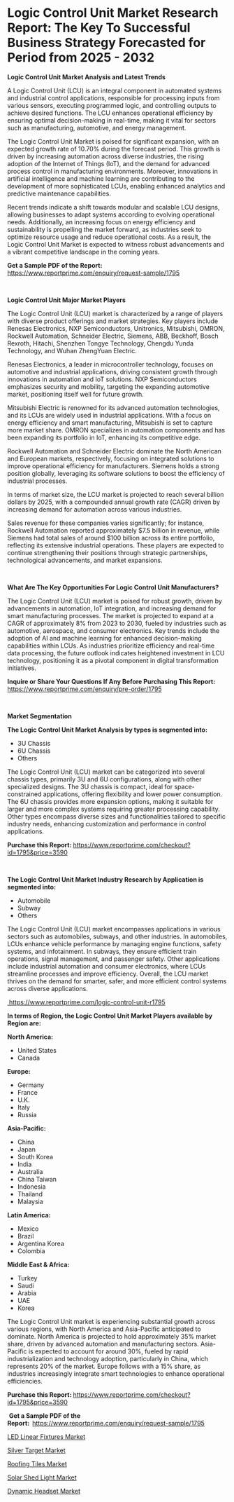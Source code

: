 <p><h1>Logic Control Unit Market Research Report: The Key To Successful Business Strategy Forecasted for Period from 2025 - 2032</h1></p><p><strong>Logic Control Unit Market Analysis and Latest Trends</strong></p>
<p><p>A Logic Control Unit (LCU) is an integral component in automated systems and industrial control applications, responsible for processing inputs from various sensors, executing programmed logic, and controlling outputs to achieve desired functions. The LCU enhances operational efficiency by ensuring optimal decision-making in real-time, making it vital for sectors such as manufacturing, automotive, and energy management.</p><p>The Logic Control Unit Market is poised for significant expansion, with an expected growth rate of 10.70% during the forecast period. This growth is driven by increasing automation across diverse industries, the rising adoption of the Internet of Things (IoT), and the demand for advanced process control in manufacturing environments. Moreover, innovations in artificial intelligence and machine learning are contributing to the development of more sophisticated LCUs, enabling enhanced analytics and predictive maintenance capabilities.</p><p>Recent trends indicate a shift towards modular and scalable LCU designs, allowing businesses to adapt systems according to evolving operational needs. Additionally, an increasing focus on energy efficiency and sustainability is propelling the market forward, as industries seek to optimize resource usage and reduce operational costs. As a result, the Logic Control Unit Market is expected to witness robust advancements and a vibrant competitive landscape in the coming years.</p></p>
<p><strong>Get a Sample PDF of the Report:&nbsp;</strong> <a href="https://www.reportprime.com/enquiry/request-sample/1795?utm_campaign=1900&utm_medium=2&utm_source=Github&utm_content=ia&utm_term=18032025&utm_id=logic-control-unit">https://www.reportprime.com/enquiry/request-sample/1795</a></p>
<p>&nbsp;</p>
<p><strong>Logic Control Unit Major Market Players</strong></p>
<p><p>The Logic Control Unit (LCU) market is characterized by a range of players with diverse product offerings and market strategies. Key players include Renesas Electronics, NXP Semiconductors, Unitronics, Mitsubishi, OMRON, Rockwell Automation, Schneider Electric, Siemens, ABB, Beckhoff, Bosch Rexroth, Hitachi, Shenzhen Tongye Technology, Chengdu Yunda Technology, and Wuhan ZhengYuan Electric.</p><p>Renesas Electronics, a leader in microcontroller technology, focuses on automotive and industrial applications, driving consistent growth through innovations in automation and IoT solutions. NXP Semiconductors emphasizes security and mobility, targeting the expanding automotive market, positioning itself well for future growth.</p><p>Mitsubishi Electric is renowned for its advanced automation technologies, and its LCUs are widely used in industrial applications. With a focus on energy efficiency and smart manufacturing, Mitsubishi is set to capture more market share. OMRON specializes in automation components and has been expanding its portfolio in IoT, enhancing its competitive edge.</p><p>Rockwell Automation and Schneider Electric dominate the North American and European markets, respectively, focusing on integrated solutions to improve operational efficiency for manufacturers. Siemens holds a strong position globally, leveraging its software solutions to boost the efficiency of industrial processes.</p><p>In terms of market size, the LCU market is projected to reach several billion dollars by 2025, with a compounded annual growth rate (CAGR) driven by increasing demand for automation across various industries.</p><p>Sales revenue for these companies varies significantly; for instance, Rockwell Automation reported approximately $7.5 billion in revenue, while Siemens had total sales of around $100 billion across its entire portfolio, reflecting its extensive industrial operations. These players are expected to continue strengthening their positions through strategic partnerships, technological advancements, and market expansions.</p></p>
<p>&nbsp;</p>
<p><strong>What Are The Key Opportunities For Logic Control Unit Manufacturers?</strong></p>
<p><p>The Logic Control Unit (LCU) market is poised for robust growth, driven by advancements in automation, IoT integration, and increasing demand for smart manufacturing processes. The market is projected to expand at a CAGR of approximately 8% from 2023 to 2030, fueled by industries such as automotive, aerospace, and consumer electronics. Key trends include the adoption of AI and machine learning for enhanced decision-making capabilities within LCUs. As industries prioritize efficiency and real-time data processing, the future outlook indicates heightened investment in LCU technology, positioning it as a pivotal component in digital transformation initiatives.</p></p>
<p><strong>Inquire or Share Your Questions If Any Before Purchasing This Report:</strong> <a href="https://www.reportprime.com/enquiry/pre-order/1795?utm_campaign=1900&utm_medium=2&utm_source=Github&utm_content=ia&utm_term=18032025&utm_id=logic-control-unit">https://www.reportprime.com/enquiry/pre-order/1795</a></p>
<p>&nbsp;</p>
<p><strong>Market Segmentation</strong></p>
<p><strong>The Logic Control Unit Market Analysis by types is segmented into:</strong></p>
<p><ul><li>3U Chassis</li><li>6U Chassis</li><li>Others</li></ul></p>
<p><p>The Logic Control Unit (LCU) market can be categorized into several chassis types, primarily 3U and 6U configurations, along with other specialized designs. The 3U chassis is compact, ideal for space-constrained applications, offering flexibility and lower power consumption. The 6U chassis provides more expansion options, making it suitable for larger and more complex systems requiring greater processing capability. Other types encompass diverse sizes and functionalities tailored to specific industry needs, enhancing customization and performance in control applications.</p></p>
<p><strong>Purchase this Report:&nbsp;</strong><a href="https://www.reportprime.com/checkout?id=1795&price=3590&utm_campaign=1900&utm_medium=2&utm_source=Github&utm_content=ia&utm_term=18032025&utm_id=logic-control-unit">https://www.reportprime.com/checkout?id=1795&price=3590</a></p>
<p>&nbsp;</p>
<p><strong>The Logic Control Unit Market Industry Research by Application is segmented into:</strong></p>
<p><ul><li>Automobile</li><li>Subway</li><li>Others</li></ul></p>
<p><p>The Logic Control Unit (LCU) market encompasses applications in various sectors such as automobiles, subways, and other industries. In automobiles, LCUs enhance vehicle performance by managing engine functions, safety systems, and infotainment. In subways, they ensure efficient train operations, signal management, and passenger safety. Other applications include industrial automation and consumer electronics, where LCUs streamline processes and improve efficiency. Overall, the LCU market thrives on the demand for smarter, safer, and more efficient control systems across diverse applications.</p></p>
<p><a href="https://www.reportprime.com/logic-control-unit-r1795?utm_campaign=1900&utm_medium=2&utm_source=Github&utm_content=ia&utm_term=18032025&utm_id=logic-control-unit">&nbsp;https://www.reportprime.com/logic-control-unit-r1795</a></p>
<p><strong>In terms of Region, the Logic Control Unit Market Players available by Region are:</strong></p>
<p>
    <p> <strong> North America: </strong>
        <ul>
            <li>United States</li>
            <li>Canada</li>
        </ul>
        </p> 
    <p> <strong> Europe: </strong>
        <ul>
            <li>Germany</li>
            <li>France</li>
            <li>U.K.</li>
            <li>Italy</li>
            <li>Russia</li>
        </ul>
        </p> 
    <p> <strong> Asia-Pacific: </strong>
        <ul>
            <li>China</li>
            <li>Japan</li>
            <li>South Korea</li>
            <li>India</li>
            <li>Australia</li>
            <li>China Taiwan</li>
            <li>Indonesia</li>
            <li>Thailand</li>
            <li>Malaysia</li>
        </ul>
        </p> 
    <p> <strong> Latin America: </strong>
        <ul>
            <li>Mexico</li>
            <li>Brazil</li>
            <li>Argentina Korea</li>
            <li>Colombia</li>
        </ul>
        </p> 
    <p> <strong> Middle East & Africa: </strong>
        <ul>
            <li>Turkey</li>
            <li>Saudi</li>
            <li>Arabia</li>
            <li>UAE</li>
            <li>Korea</li>
        </ul>
    </p>
    </p>
<p><p>The Logic Control Unit market is experiencing substantial growth across various regions, with North America and Asia-Pacific anticipated to dominate. North America is projected to hold approximately 35% market share, driven by advanced automation and manufacturing sectors. Asia-Pacific is expected to account for around 30%, fueled by rapid industrialization and technology adoption, particularly in China, which represents 20% of the market. Europe follows with a 15% share, as industries increasingly integrate smart technologies to enhance operational efficiencies.</p></p>
<p><strong>Purchase this Report: </strong><a href="https://www.reportprime.com/checkout?id=1795&price=3590&utm_campaign=1900&utm_medium=2&utm_source=Github&utm_content=ia&utm_term=18032025&utm_id=logic-control-unit">https://www.reportprime.com/checkout?id=1795&price=3590</a></p>
<p>&nbsp;<strong>Get a Sample PDF of the Report:&nbsp;&nbsp;</strong><a href="https://www.reportprime.com/enquiry/request-sample/1795?utm_campaign=1900&utm_medium=2&utm_source=Github&utm_content=ia&utm_term=18032025&utm_id=logic-control-unit">https://www.reportprime.com/enquiry/request-sample/1795</a></p>
<p><strong></strong></p>
<p><p><a href="https://github.com/ximensbisade/Market-Research-Report-List-1/blob/main/led-linear-fixtures-market.md?utm_campaign=1900&utm_medium=2&utm_source=Github&utm_content=ia&utm_term=18032025&utm_id=logic-control-unit">LED Linear Fixtures Market</a></p><p><a href="https://github.com/porstgowinjq/Market-Research-Report-List-1/blob/main/silver-target-market.md?utm_campaign=1900&utm_medium=2&utm_source=Github&utm_content=ia&utm_term=18032025&utm_id=logic-control-unit">Silver Target Market</a></p><p><a href="https://github.com/amagloeaad54/Market-Research-Report-List-1/blob/main/roofing-tiles-market.md?utm_campaign=1900&utm_medium=2&utm_source=Github&utm_content=ia&utm_term=18032025&utm_id=logic-control-unit">Roofing Tiles Market</a></p><p><a href="https://github.com/blauetrelawz/Market-Research-Report-List-1/blob/main/solar-shed-light-market.md?utm_campaign=1900&utm_medium=2&utm_source=Github&utm_content=ia&utm_term=18032025&utm_id=logic-control-unit">Solar Shed Light Market</a></p><p><a href="https://github.com/neiridionna/Market-Research-Report-List-1/blob/main/dynamic-headset-market.md?utm_campaign=1900&utm_medium=2&utm_source=Github&utm_content=ia&utm_term=18032025&utm_id=logic-control-unit">Dynamic Headset Market</a></p></p>